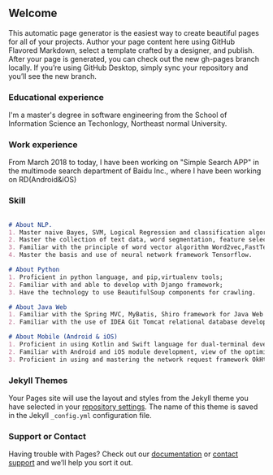 ## Welcome

This automatic page generator is the easiest way to create beautiful pages for all of your projects. Author your page content here using GitHub Flavored Markdown, select a template crafted by a designer, and publish. After your page is generated, you can check out the new gh-pages branch locally. If you’re using GitHub Desktop, simply sync your repository and you’ll see the new branch.

### Educational experience

I'm a master's degree in software engineering from the School of Information Science an Techonlogy, Northeast normal University.

### Work experience

From March 2018 to today, I have been working on "Simple Search APP" in the multimode search department of Baidu Inc., where I have been working on RD(Android&iOS)

### Skill
```markdown

# About NLP. 
1. Master naive Bayes, SVM, Logical Regression and classification algorithms;
2. Master the collection of text data, word segmentation, feature selection and classification methods; 
3. Familiar with the principle of word vector algorithm Word2vec,FastText; grasp the basic principles of CNN,LSTM,GRU and other neural networks; 
4. Master the basis and use of neural network framework Tensorflow.

# About Python 
1. Proficient in python language, and pip,virtualenv tools; 
2. Familiar with and able to develop with Django framework; 
3. Have the technology to use BeautifulSoup components for crawling.

# About Java Web 
1. Familiar with the Spring MVC, MyBatis, Shiro framework for Java Web development; 
2. Familiar with the use of IDEA Git Tomcat relational database development environment.

# About Mobile (Android & iOS) 
1. Proficient in using Kotlin and Swift language for dual-terminal development;
2. Familiar with Android and iOS module development, view of the optimization method;
3. Proficient in using and mastering the network request framework OkHttp, picture loading framework Glide and other open source framework.

```

### Jekyll Themes

Your Pages site will use the layout and styles from the Jekyll theme you have selected in your [repository settings](https://github.com/yuzhengfei/yuzhengfei.github.io/settings). The name of this theme is saved in the Jekyll `_config.yml` configuration file.

### Support or Contact

Having trouble with Pages? Check out our [documentation](https://help.github.com/categories/github-pages-basics/) or [contact support](https://github.com/contact) and we’ll help you sort it out.
